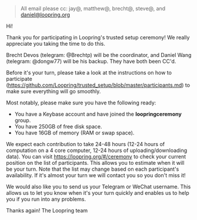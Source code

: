 > All email please cc: jay@, matthew@, brecht@, steve@, and daniel@loopring.org


Hi!

Thank you for participating in Loopring's trusted setup ceremony! We really appreciate you taking the time to do this.

Brecht Devos (telegram: @Brechtp) will be the coordinator, and Daniel Wang (telegram: @dongw77) will be his backup. They have both been CC'd.

Before it's your turn, please take a look at the instructions on how to participate (https://github.com/Loopring/trusted_setup/blob/master/participants.md) to make sure everything will go smoothly.

Most notably, please make sure you have the following ready:
- You have a Keybase account and have joined the **loopringceremony** group.
- You have 250GB of free disk space.
- You have 16GB of memory (RAM or swap space).

We expect each contribution to take 24-48 hours (12-24 hours of computation on a 4 core computer, 12-24 hours of uploading/downloading data). You can visit https://loopring.org/#/ceremony to check your current position on the list of participants. This allows you to estimate when it will be your turn. Note that the list may change based on each participant's availability. If it's almost your turn we will contact you so you don't miss it!

We would also like you to send us your Telegram or WeChat username. This allows us to let you know when it's your turn quickly and enables us to help you if you run into any problems.

Thanks again!
The Loopring team




